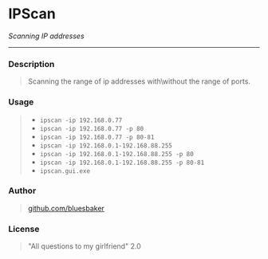 # IPScan
*Scanning IP addresses*
___

### Description 
> Scanning the range of ip addresses with\without the range of ports.

### Usage 
> * `ipscan -ip 192.168.0.77`
> * `ipscan -ip 192.168.0.77 -p 80`
> * `ipscan -ip 192.168.0.77 -p 80-81`
> * `ipscan -ip 192.168.0.1-192.168.88.255`
> * `ipscan -ip 192.168.0.1-192.168.88.255 -p 80`
> * `ipscan -ip 192.168.0.1-192.168.88.255 -p 80-81`
> * `ipscan.gui.exe`

### Author
> [github.com/bluesbaker](http://github.com/bluesbaker)

### License
> "All questions to my girlfriend" 2.0
